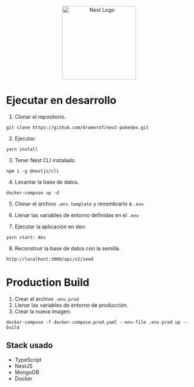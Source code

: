<p align="center">
  <a href="http://nestjs.com/" target="blank"><img src="https://nestjs.com/img/logo-small.svg" width="200" alt="Nest Logo" /></a>
</p>

# Ejecutar en desarrollo

1. Clonar el repositorio.
```
git clone https://github.com/dromerof/nest-pokedex.git
```

2. Ejecutar.
``` 
yarn install
``` 

3. Tener Nest CLI instalado.
``` 
npm i -g @nestjs/cli
``` 

4. Levantar la base de datos.
``` 
docker-compose up -d
```

5. Clonar el archivo ```.env.template``` y renombrarlo a ```.env```

6. Llenar las variables de entorno definidas en el ```.env```

7. Ejecutar la aplicación en dev: 
```
yarn start: dev
```

8. Reconstruir la base de datos con la semilla.
```
http://localhost:3000/api/v2/seed
```

# Production Build

1. Crear el archivo ```.env.prod```
2. Llenar las variables de entorno de producción.
3. Crear la nueva imagen.
```
docker-compose -f docker-compose.prod.yaml --env-file .env.prod up --build
```


## Stack usado  
* TypeScript
* NestJS
* MongoDB
* Docker
